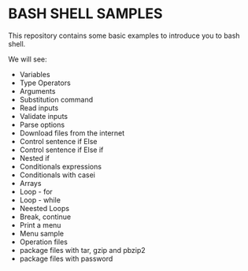 # BASH SHELL SAMPLES

This repository contains some basic examples to introduce you to bash shell.  

We will see: 
-  Variables 
-  Type Operators 
- Arguments 
- Substitution command 
- Read inputs 
- Validate inputs 
- Parse options 
-  Download files from the internet 
- Control sentence if Else 
- Control sentence if Else if 
- Nested if 
- Conditionals expressions 
- Conditionals with casei
- Arrays
- Loop - for
- Loop - while
- Neested Loops
- Break, continue
- Print a menu
- Menu sample
- Operation files
- package files with tar, gzip and pbzip2
- package files with password

